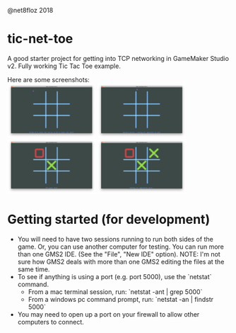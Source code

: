 @net8floz 2018 

# tic-net-toe
A good starter project for getting into TCP networking in GameMaker Studio v2. Fully working Tic Tac Toe example.

Here are some screenshots:<br>
<img src="screenshots/start.png" width="200">
<img src="screenshots/server_started.png" width="200">
<img src="screenshots/myturn.png" width="200">
<img src="screenshots/notmyturn.png" width="200">


# Getting started (for development)
<ul>
<li>You will need to have two sessions running to run both sides of the game. Or, you can use another computer for testing. You can run more than one GMS2 IDE. (See the "File", "New IDE" option). NOTE: I'm not sure how GMS2 deals with more than one GMS2 editing the files at the same time.
<li>To see if anything is using a port (e.g. port 5000), use the `netstat` command.
	<ul>
		<li>From a mac terminal session, run: `netstat -ant | grep 5000`
		<li>From a windows pc command prompt, run: `netstat -an | findstr 5000`
	</ul>
<li>You may need to open up a port on your firewall to allow other computers to connect.
</ul>